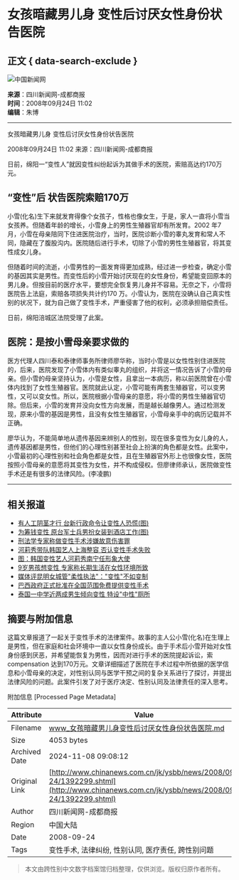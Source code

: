 # 女孩暗藏男儿身 变性后讨厌女性身份状告医院

## 正文 { data-search-exclude }


![中国新闻网](http://i5.chinanews.com/images/images1/logo2.gif)

**来源**：四川新闻网-成都商报  
**时间**：2008年09月24日 11:02  
**编辑**：朱博  

---

女孩暗藏男儿身 变性后讨厌女性身份状告医院

2008年09月24日 11:02 来源：四川新闻网-成都商报 

日前，绵阳一“变性人”就因变性纠纷起诉为其做手术的医院，索赔高达约170万元。

## “变性”后 状告医院索赔170万

小雪(化名)生下来就发育得像个女孩子，性格也像女生，于是，家人一直将小雪当女孩养。但随着年龄的增长，小雪身上的男性生殖器官却有所发育。2002 年7月，小雪在母亲陪同下住进医院治疗，当时，医院诊断小雪的睾丸发育和常人不同，隐藏在了腹股沟内。医院随后进行手术，切除了小雪的男性生殖器官，将其变性成女儿身。

但随着时间的流逝，小雪男性的一面发育得更加成熟，经过进一步检查，确定小雪的基因其实是男性。而变性后的小雪开始讨厌现在的女性身份，希望能变回原本的男儿身。但按目前的医疗水平，要想完全恢复男儿身并不容易。无奈之下，小雪将医院告上法庭，索赔各项损失共计约170 万。小雪认为，医院在没确认自己真实性别的状况下，就为自己做了变性手术，严重侵害了他的权利，必须承担赔偿责任。

日前，绵阳涪城区法院受理了此案。

## 医院：是按小雪母亲要求做的

医方代理人四川泰和泰律师事务所律师廖华称，当时小雪是以女性性别住进医院的，后来，医院发现了小雪体内有类似睾丸的组织，并将这一情况告诉了小雪的母亲。但小雪的母亲坚持认为，小雪是女性，且拿出一本病历，称以前医院曾在小雪体内找到了女性生殖器官。医院就此认定，小雪可能有两套生殖器官，可以变男性，又可以变女性。所以，医院根据小雪母亲的意愿，将小雪的男性生殖器官切除。但后来，小雪的发育并没向女性方向发展，而是越长越像男人。通过检测发现，原来小雪的基因是男性，且没有女性生殖器官，小雪母亲手中的病历记载并不正确。

廖华认为，不能简单地从遗传基因来辨别人的性别，现在很多变性为女儿身的人，遗传基因都是男性，但他们的心理性别甚至社会上扮演的角色都是女性。此案中，小雪最初的心理性别和社会角色都是女性，且在生殖器官外形上也很像女性，医院按照小雪母亲的意愿将其变性为女性，并不构成侵权。但廖律师承认，医院做变性手术还是有很多的法律风险。(李凌鹏)

---

## 相关报道

- [有人工阴茎才行 台新行政命令让变性人恐慌(图)](http://www.chinanews.com.cn/tw/mswx/news/2008/09-24/1391942.shtml)
- [为筹钱变性 原台军士兵男扮女装到酒店工作(图)](http://www.chinanews.com.cn/tw/mswx/news/2008/09-22/1389733.shtml)
- [刑法学专家称做变性手术涉嫌故意伤害罪](http://www.chinanews.com.cn/jk/kong/news/2008/09-22/1389441.shtml)
- [河莉秀带队韩国艺人上海整容 否认变性手术失败](http://www.chinanews.com.cn/yl/mxzz/news/2008/09-22/1389223.shtml)
- [图：韩国变性艺人河莉秀南宁任形象大使](http://www.chinanews.com.cn/tp/ylfs/news/2008/09-20/1388454.shtml)
- [9岁男孩想变性 专家称长期生活在女性环境所致](http://www.chinanews.com.cn/edu/xlqz/news/2008/08-27/1362614.shtml)
- [媒体评昆明女城管"柔性执法"："变性"不如变制](http://www.chinanews.com.cn/sh/news/2008/08-27/1362464.shtml)
- [巴西政府正式批准在全国范围免费提供变性手术](http://www.chinanews.com.cn/gj/lmfz/news/2008/08-20/1354425.shtml)
- [泰国一中学近两成男生倾向变性 特设"中性"厕所](http://www.chinanews.com.cn/gj/yt/news/2008/07-31/1330438.shtml)

## 摘要与附加信息

<!-- tcd_abstract -->
这篇文章报道了一起关于变性手术的法律案件。故事的主人公小雪(化名)在生理上是男性，但在家庭和社会环境中一直以女性身份成长。由于手术后小雪开始对女性身份感到厌恶，并希望能恢复为男性，因而对进行手术的医院提起诉讼，索 compensation 达到170万元。文章详细描述了医院在手术过程中所依据的医学信息和小雪母亲的决定，对性别认同与医学干预之间的复杂关系进行了探讨，并提出法律风险的问题。此案件引发了对于医疗决定、性别认同及法律责任的深入思考。
<!-- tcd_abstract_end -->

附加信息 [Processed Page Metadata]

| Attribute       | Value                                  |
|-----------------|----------------------------------------|
| Filename        | www_女孩暗藏男儿身变性后讨厌女性身份状告医院.md                             |
| Size            | 4053 bytes                           |
| Archived Date   | 2024-11-08 09:08:12                             |
| Original Link   | [http://www.chinanews.com.cn/jk/ysbb/news/2008/09-24/1392299.shtml](http://www.chinanews.com.cn/jk/ysbb/news/2008/09-24/1392299.shtml)                       |
| Author          | 四川新闻网-成都商报                               |
| Region          | 中国大陆                               |
| Date            | 2008-09-24                                 |
| Tags            | 变性手术, 法律纠纷, 性别认同, 医疗责任, 跨性别问题                                 |
>
> 本文由跨性别中文数字档案馆归档整理，仅供浏览。版权归原作者所有。
>